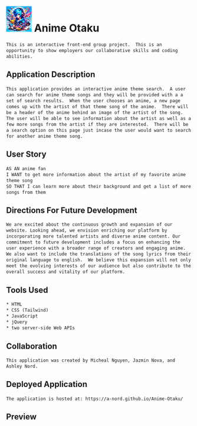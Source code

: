 # ![logo](./assets/images/smallAnime-Otaku.png) Anime Otaku
```
This is an interactive front-end group project.  This is an opportunity to show employers our collaborative skills and coding abilities.
```

## Application Description
```
This application provides an interactive anime theme search.  A user can search for anime theme songs and they will be provided with a a set of search results.  When the user chooses an anime, a new page comes up with the artist of that theme song of the anime.  There will be a header of the anime behind an image of the artist of the song.  The user will be able to see information about the artist as well as a few more songs from the artist if they are interested.  There will be a search option on this page just incase the user would want to search for another anime theme song.
```

## User Story
```
AS AN anime fan
I WANT to get more information about the artist of my favorite anime theme song
SO THAT I can learn more about their background and get a list of more songs from them
```

## Directions For Future Development
```
We are excited about the continuous growth and expansion of our website. Looking ahead, we envision enriching our platform by incorporating more talented artists and diverse anime content. Our commitment to future development includes a focus on enhancing the user experience with a broader range of creators and engaging anime.  We also want to include the translations of the song lyrics from their original language to english.  We believe this expansion will not only meet the evolving interests of our audience but also contribute to the overall success and vitality of our platform.
```

## Tools Used
```
* HTML
* CSS (Tailwind)
* JavaScript
* jQuery
* two server-side Web APIs
```

## Collaboration
```
This application was created by Micheal Nguyen, Jazmin Nova, and Ashley Nord.
```

## Deployed Application
```
The application is hosted at: https://a-nord.github.io/Anime-Otaku/
```

## Preview
<!-- ![screenshot](screenshot link) -->